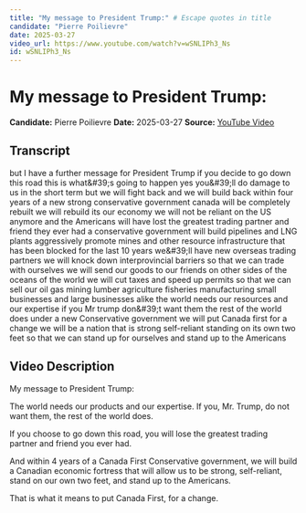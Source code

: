 ```yaml
---
title: "My message to President Trump:" # Escape quotes in title
candidate: "Pierre Poilievre"
date: 2025-03-27
video_url: https://www.youtube.com/watch?v=wSNLIPh3_Ns
id: wSNLIPh3_Ns
---
```


# My message to President Trump:

**Candidate:** Pierre Poilievre
**Date:** 2025-03-27
**Source:** [YouTube Video](https://www.youtube.com/watch?v=wSNLIPh3_Ns)

## Transcript

but I have a further message for President Trump if you decide to go down this road this is what&amp;#39;s going to happen yes you&amp;#39;ll do damage to us in the short term but we will fight back and we will build back within four years of a new strong conservative government canada will be completely rebuilt we will rebuild its our economy we will not be reliant on the US anymore and the Americans will have lost the greatest trading partner and friend they ever had a conservative government will build pipelines and LNG plants aggressively promote mines and other resource infrastructure that has been blocked for the last 10 years we&amp;#39;ll have new overseas trading partners we will knock down interprovincial barriers so that we can trade with ourselves we will send our goods to our friends on other sides of the oceans of the world we will cut taxes and speed up permits so that we can sell our oil gas mining lumber agriculture fisheries manufacturing small businesses and large businesses alike the world needs our resources and our expertise if you Mr trump don&amp;#39;t want them the rest of the world does under a new Conservative government we will put Canada first for a change we will be a nation that is strong self-reliant standing on its own two feet so that we can stand up for ourselves and stand up to the Americans

## Video Description

My message to President Trump:

The world needs our products and our expertise. If you, Mr. Trump, do not want them, the rest of the world does. 

If you choose to go down this road, you will lose the greatest trading partner and friend you ever had.

And within 4 years of a Canada First Conservative government, we will build a Canadian economic fortress that will allow us to be strong, self-reliant, stand on our own two feet, and stand up to the Americans.

That is what it means to put Canada First, for a change.